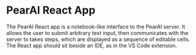 # PearAI React App

The PearAI React app is a notebook-like interface to the PearAI server. It allows the user to submit arbitrary text input, then communicates with the server to takes steps, which are displayed as a sequence of editable cells. The React app should sit beside an IDE, as in the VS Code extension.
